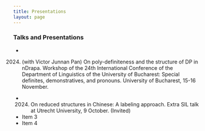 ```yaml
---
title: Presentations
layout: page
---
```


### Talks and Presentations
*
2024. (with Victor Junnan Pan) On poly-definiteness and the structure of DP in nDrapa. Workshop of the 24th International Conference of the Department of Linguistics of the University of Bucharest: Special definites, demonstratives, and pronouns. University of Bucharest, 15-16 November.
*
  2024. On reduced structures in Chinese: A labeling approach. Extra SIL talk at Utrecht University, 9 October. (Invited)
* Item 3
* Item 4


